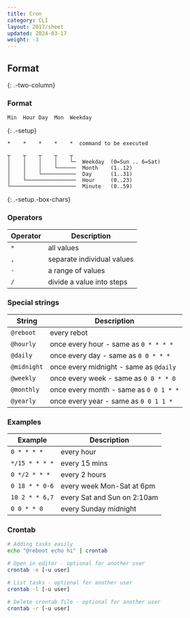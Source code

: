 ```yaml
---
title: Cron
category: CLI
layout: 2017/sheet
updated: 2024-03-17
weight: -3
---
```


## Format
{: .-two-column}

### Format

```
Min  Hour Day  Mon  Weekday
```
{: .-setup}

```
*    *    *    *    *  command to be executed
```

```
┬    ┬    ┬    ┬    ┬
│    │    │    │    └─  Weekday  (0=Sun .. 6=Sat)
│    │    │    └──────  Month    (1..12)
│    │    └───────────  Day      (1..31)
│    └────────────────  Hour     (0..23)
└─────────────────────  Minute   (0..59)
```
{: .-setup.-box-chars}

### Operators

| Operator | Description                |
| ---      | ---                        |
| `*`      | all values                 |
| `,`      | separate individual values |
| `-`      | a range of values          |
| `/`      | divide a value into steps  |

### Special strings

| String       | Description                            |
| ---          | ---                                    |
| `@reboot`    | every rebot                            |
| `@hourly`    | once every hour - same as `0 * * * *`  |
| `@daily`     | once every day - same as `0 0 * * *`   |
| `@midnight`  | once every midnight - same as `@daily` |
| `@weekly`    | once every week - same as `0 0 * * 0`  |
| `@monthly`   | once every month - same as `0 0 1 * *` |
| `@yearly`    | once every year - same as `0 0 1 1 *`  |

### Examples

| Example        | Description                 |
| ---            | ---                         |
| `0 * * * *`    | every hour                  |
| `*/15 * * * *` | every 15 mins               |
| `0 */2 * * *`  | every 2 hours               |
| `0 18 * * 0-6` | every week Mon-Sat at 6pm   |
| `10 2 * * 6,7` | every Sat and Sun on 2:10am |
| `0 0 * * 0`    | every Sunday midnight       |

### Crontab

```bash
# Adding tasks easily
echo "@reboot echo hi" | crontab

# Open in editor - optional for another user
crontab -e [-u user]

# List tasks - optional for another user
crontab -l [-u user]

# Delete crontab file - optional for another user
crontab -r [-u user]
```
